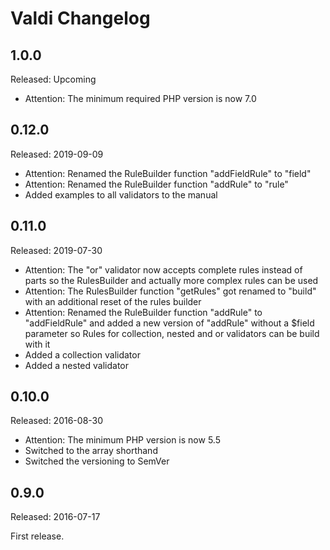 Valdi Changelog
===============

## 1.0.0

Released: Upcoming

- Attention: The minimum required PHP version is now 7.0

## 0.12.0

Released: 2019-09-09

- Attention: Renamed the RuleBuilder function "addFieldRule" to "field"
- Attention: Renamed the RuleBuilder function "addRule" to "rule"
- Added examples to all validators to the manual
  
## 0.11.0

Released: 2019-07-30

- Attention: The "or" validator now accepts complete rules instead of parts so the RulesBuilder and actually more
  complex rules can be used
- Attention: The RulesBuilder function "getRules" got renamed to "build" with an additional reset of the rules builder
- Attention: Renamed the RuleBuilder function "addRule" to "addFieldRule" and added a new version of "addRule" without a
  $field parameter so Rules for collection, nested and or validators can be build with it
- Added a collection validator
- Added a nested validator

## 0.10.0

Released: 2016-08-30

- Attention: The minimum PHP version is now 5.5
- Switched to the array shorthand
- Switched the versioning to SemVer

## 0.9.0

Released: 2016-07-17

First release.
